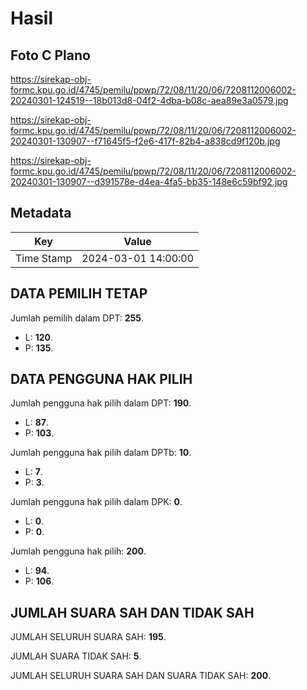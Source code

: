 # Hasil

## Foto C Plano

https://sirekap-obj-formc.kpu.go.id/4745/pemilu/ppwp/72/08/11/20/06/7208112006002-20240301-124519--18b013d8-04f2-4dba-b08c-aea89e3a0579.jpg

https://sirekap-obj-formc.kpu.go.id/4745/pemilu/ppwp/72/08/11/20/06/7208112006002-20240301-130907--f71645f5-f2e6-417f-82b4-a838cd9f120b.jpg

https://sirekap-obj-formc.kpu.go.id/4745/pemilu/ppwp/72/08/11/20/06/7208112006002-20240301-130907--d391578e-d4ea-4fa5-bb35-148e6c59bf92.jpg


## Metadata

| Key        | Value               |
| ---------- | ------------------- |
| Time Stamp | 2024-03-01 14:00:00 |


## DATA PEMILIH TETAP

Jumlah pemilih dalam DPT: **255**.
 * L: **120**.
 * P: **135**.

## DATA PENGGUNA HAK PILIH

Jumlah pengguna hak pilih dalam DPT: **190**.
 * L: **87**.
 * P: **103**.

Jumlah pengguna hak pilih dalam DPTb: **10**.
 * L: **7**.
 * P: **3**.

Jumlah pengguna hak pilih dalam DPK: **0**.
 * L: **0**.
 * P: **0**.

Jumlah pengguna hak pilih: **200**.
 * L: **94**.
 * P: **106**.

## JUMLAH SUARA SAH DAN TIDAK SAH

JUMLAH SELURUH SUARA SAH: **195**.

JUMLAH SUARA TIDAK SAH: **5**.

JUMLAH SELURUH SUARA SAH DAN SUARA TIDAK SAH: **200**.


